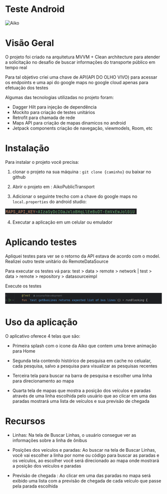 # Teste Android

![Aiko](imagens/aiko.png)

# **Visão Geral**

O projeto foi criado na arquitetura MVVM + Clean architecture para atender a solicitação no desafio de buscar informações do transporte público em tempo real

Para tal objetivo criei uma chave de API(API DO OLHO VIVO) para acessar os endpoints e uma api do google maps no google cloud
apenas para efetuação dos testes

Algumas das tecnologias utilizadas no projeto foram:
- Dagger Hilt para injeção de dependência
- Mockito para criação de testes unitários
- Retrofit para chamada de rede
- Maps API para criação de mapas dinamicos no android
- Jetpack components criação de navegação, viewmodels, Room, etc

# **Instalação**

Para instalar o projeto você precisa:

1. clonar o projeto na sua máquina : ``git clone {caminho}`` 
ou baixar no github

2. Abrir o projeto em : AikoPublicTransport

3. Adicionar o seguinte trecho com a chave do google maps no ``local.properties`` do android studio:

![alt text](image-1.png)

4. Executar a aplicação em um celular ou emulador


# Aplicando testes

Apliquei testes para ver se o retorno da API estava de acordo com o model. Realizei outro teste unitário do RemoteDataSource

Para executar os testes vá para: 
test > data > remote > network | test > data > remote > repository > datasourceimpl

Execute os testes 

![alt text](image.png)


# **Uso da aplicação**

O aplicativo oferece 4 telas que são:

- Primeira splash com o icone da Aiko que contem uma breve animação para Home

- Segunda tela contendo histórico de pesquisa em cache no celualar, cada pesquisa, salvo a pesquisa para visualizar as pesquisas recentes

- Terceira tela para buscar na barra de pesquisa e escolher uma linha para direcionamento ao mapa

- Quarta tela de mapas que mostra a posição dos veículos e paradas através de uma linha escolhida pelo usuário que ao clicar em uma das paradas mostrará uma lista de veículos e sua previsão de chegada

# Recursos
 - Linhas: Na tela de Buscar Linhas, o usuário consegue ver as informações sobre a linha de ônibus

- Posições dos veículos e paradas: Ao buscar na tela de Buscar Linhas, você vai escolher a linha por nome ou código para buscar as paradas e os veículos, ao escolher você será direcionado ao mapa onde mostrará a posição dos veículos e paradas 

- Previsão de chegada : Ao clicar em uma das paradas no mapa será exibido uma lista com a previsão de chegada de cada veículo que passe pela parada escolhida





